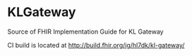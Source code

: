 # KLGateway
Source of FHIR Implementation Guide for KL Gateway

CI build is located at http://build.fhir.org/ig/hl7dk/kl-gateway/


